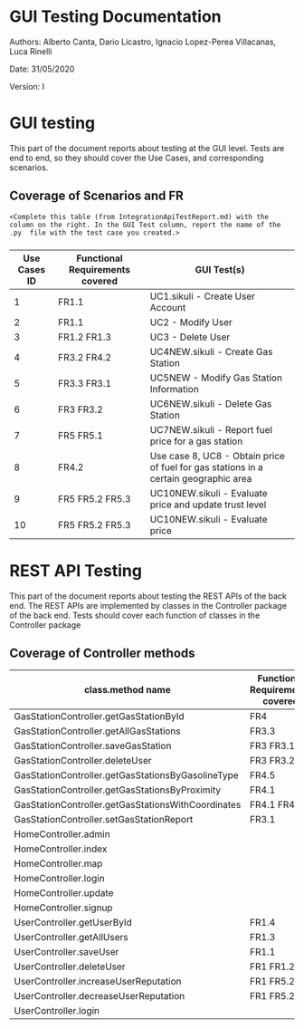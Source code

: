 # GUI  Testing Documentation

Authors: Alberto Canta, Dario Licastro, Ignacio Lopez-Perea Villacanas, Luca Rinelli

Date: 31/05/2020

Version: I

# GUI testing

This part of the document reports about testing at the GUI level. Tests are end to end, so they should cover the Use Cases, and corresponding scenarios.

## Coverage of Scenarios and FR

```
<Complete this table (from IntegrationApiTestReport.md) with the column on the right. In the GUI Test column, report the name of the .py  file with the test case you created.>
```

###

| Use Cases ID | Functional Requirements covered | GUI Test(s) |
| ----------- | ------------------------------- | ----------- |
| 1           | FR1.1                           | UC1.sikuli - Create User Account |             
| 2           | FR1.1                           | UC2 - Modify User  |             
| 3           | FR1.2 FR1.3                     | UC3 - Delete User |         
| 4           | FR3.2 FR4.2                     | UC4NEW.sikuli - Create Gas Station |             
| 5           | FR3.3 FR3.1                     | UC5NEW - Modify Gas Station Information |             
| 6           | FR3 FR3.2                       | UC6NEW.sikuli - Delete Gas Station |
| 7           | FR5 FR5.1                       | UC7NEW.sikuli - Report fuel price for a gas station |
| 8           | FR4.2                           | Use case 8, UC8 - Obtain price of fuel for gas stations in a certain geographic area |
| 9           | FR5 FR5.2 FR5.3                 | UC10NEW.sikuli - Evaluate price and update trust level |
| 10          | FR5 FR5.2 FR5.3                 | UC10NEW.sikuli - Evaluate price |

# REST  API  Testing

This part of the document reports about testing the REST APIs of the back end. The REST APIs are implemented by classes in the Controller package of the back end.
Tests should cover each function of classes in the Controller package

## Coverage of Controller methods


<Report in this table the test cases defined to cover all methods in Controller classes >

| class.method name | Functional Requirements covered |REST  API Test(s) |
| ----------- | ------------------------------- | ----------- |
| GasStationController.getGasStationById | FR4                               | testGetGasStationById() |     
| GasStationController.getAllGasStations | FR3.3                    | testGetAllGasStations() |             
| GasStationController.saveGasStation | FR3 FR3.1                    | testSaveGasStation() |             
| GasStationController.deleteUser | FR3 FR3.2                      | testGasStationDeleteUser() |             
| GasStationController.getGasStationsByGasolineType | FR4.5                       | testGetGasStationsByGasolineType() |             
| GasStationController.getGasStationsByProximity | FR4.1                            | testGetGasStationsByProximity() |                  
| GasStationController.getGasStationsWithCoordinates | FR4.1 FR4.5                            | testGetGasStationsWithCoordinates() |     
| GasStationController.setGasStationReport | FR3.1                 | testSetGasStationReport() |             
| HomeController.admin |                                 | testAdmin() |             
| HomeController.index |                                 | testIndex() |             
| HomeController.map |                                 | testMap() |             
| HomeController.login |                                 | testHomeLogin() |     
| HomeController.update |                             | testUpdate() |     
| HomeController.signup |                              | testSignup() |             
| UserController.getUserById |    FR1.4                         | testGetUserById() |             
| UserController.getAllUsers | FR1.3                           | testGetAllUsers() |             
| UserController.saveUser |          FR1.1                   | testSaveUser() |             
| UserController.deleteUser | FR1 FR1.2                   | testUserDeleteUser() |     
| UserController.increaseUserReputation | FR1 FR5.2                       | testIncreaseUserReputation() |             
| UserController.decreaseUserReputation | FR1 FR5.2                       | testDecreaseUserReputation() |             
| UserController.login |                                      | testUserLogin() |     
